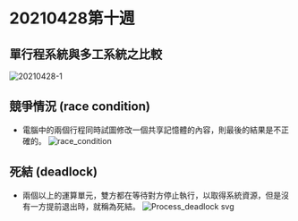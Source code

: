 # 20210428第十週
## 單行程系統與多工系統之比較
![20210428-1](https://user-images.githubusercontent.com/62127656/120273287-e11a6b80-c2e0-11eb-8fb9-97d565fb0bb4.PNG)
## 競爭情況 (race condition)
* 電腦中的兩個行程同時試圖修改一個共享記憶體的內容，則最後的結果是不正確的。
![race_condition](https://user-images.githubusercontent.com/62127656/120276560-6f90ec00-c2e5-11eb-8599-3c62e7e13b01.jpg)

## 死結 (deadlock)
* 兩個以上的運算單元，雙方都在等待對方停止執行，以取得系統資源，但是沒有一方提前退出時，就稱為死結。
![Process_deadlock svg](https://user-images.githubusercontent.com/62127656/120276097-d9f55c80-c2e4-11eb-804a-9f2cd4fcf8ad.png)
